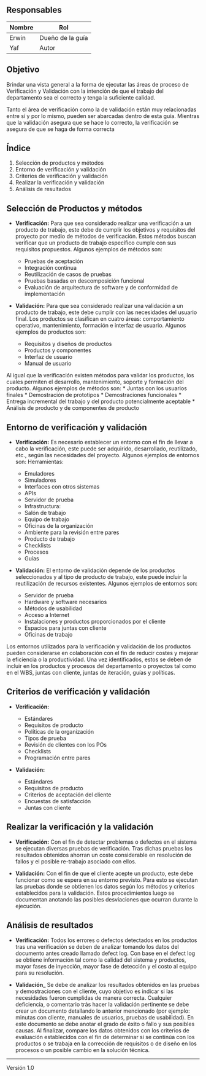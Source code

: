 
## Responsables

| Nombre  | Rol   |
|---------|-------|
| Erwin| Dueño de la guía |
| Yaf | Autor |

## Objetivo
Brindar una vista general a la forma de ejecutar las áreas de proceso de Verificación y Validación con la intención de que el trabajo del departamento sea el correcto y tenga la suficiente calidad. 

Tanto el área de verificación como la de validación están muy relacionadas entre sí y por lo mismo, pueden ser abarcadas dentro de esta guía. Mientras que la validación asegura que se hace lo correcto, la verificación se asegura de que se haga de forma correcta

## Índice
1. Selección de productos y métodos
2. Entorno de verificación y validación
3. Criterios de verificación y validación
4. Realizar la verificación y validación
5. Análisis de resultados

## Selección de Productos y métodos
* **Verificación:**
Para que sea considerado realizar una verificación a un producto de trabajo, este debe de cumplir los objetivos y requisitos del proyecto por medio de métodos de verificación. Estos métodos buscan verificar que un producto de trabajo específico cumple con sus requisitos propuestos. 
Algunos ejemplos de métodos son:
    * Pruebas de aceptación
    * Integración continua
    * Reutilización de casos de pruebas
    * Pruebas basadas en descomposición funcional
    * Evaluación de arquitectura de software y de conformidad de implementación
    
* **Validación:**
Para que sea considerado realizar una validación a un producto de trabajo, este debe cumplir con las necesidades del usuario final. Los productos se clasifican en cuatro áreas:  comportamiento operativo, mantenimiento, formación e interfaz de usuario.
Algunos ejemplos de productos son:
    * Requisitos y diseños de productos
    * Productos y componentes
    * Interfaz de usuario
    * Manual de usuario
    
Al igual que la verificación existen métodos para validar los productos, los cuales permiten el desarrollo, mantenimiento, soporte y formación del producto.
Algunos ejemplos de métodos son:
    * Juntas con los usuarios finales
    * Demostración de prototipos
    * Demostraciones funcionales
    * Entrega incremental del trabajo y del producto potencialmente aceptable
    * Análisis de producto y de componentes de producto

## Entorno de verificación y validación
* **Verificación:**
Es necesario establecer un entorno con el fin de llevar a cabo la verificación, este puede ser adquirido, desarrollado, reutilizado, etc., según las necesidades del proyecto.
Algunos ejemplos de entornos son:
Herramientas:
    * Emuladores
    * Simuladores
    * Interfaces con otros sistemas
    * APIs
    * Servidor de prueba
    * Infrastructura:
    * Salón de trabajo
    * Equipo de trabajo
    * Oficinas de la organización
    * Ambiente para la revisión entre pares 
    * Producto de trabajo
    * Checklists
    * Procesos
    * Guías

* **Validación:**
El entorno de validación depende de los productos seleccionados y al tipo de producto de trabajo, este puede incluir la reutilización de recursos existentes. 
Algunos ejemplos de entornos son:
    * Servidor de prueba
    * Hardware y software necesarios
    * Métodos de usabilidad
    * Acceso a Internet
    * Instalaciones y productos proporcionados por el cliente
    * Espacios para juntas con cliente
    * Oficinas de trabajo

Los entornos utilizados para la verificación y validación de los productos pueden considerarse en colaboración con el fin de reducir costes y mejorar la eficiencia o la productividad. Una vez identificados, estos se deben de incluir en los productos y procesos del departamento o proyectos tal como en el WBS, juntas con cliente, juntas de iteración, guías y políticas.

## Criterios de verificación y validación
* **Verificación:**
    * Estándares
    * Requisitos de producto
    * Políticas de la organización
    * Tipos de prueba
    * Revisión de clientes con los POs
    * Checklists
    * Programación entre pares

* **Validación:**
    * Estándares
    * Requisitos de producto
    * Criterios de aceptación del cliente
    * Encuestas de satisfacción
    * Juntas con cliente

## Realizar la verificación y la validación
* **Verificación:**
Con el fin de detectar problemas o defectos en el sistema se ejecutan diversas pruebas de verificación. Tras dichas pruebas los resultados obtenidos ahorran un coste considerable en resolución de fallos y el posible re-trabajo asociado con ellos.

* **Validación:**
Con el fin de que el cliente acepte un producto, este debe funcionar como se espera en su entorno previsto. Para esto se ejecutan las pruebas donde se obtienen los datos según los métodos y criterios establecidos para la validación. Estos procedimientos luego se documentan anotando las posibles desviaciones que ocurran durante la ejecución.

## Análisis de resultados
* **Verificación:**
Todos los errores o defectos detectados en los productos tras una verificación se deben de analizar tomando los datos del documento antes creado llamado defect log. Con base en el defect log se obtiene información tal como la calidad del sistema y productos, mayor fases de inyección, mayor fase de detección y el costo al equipo para su resolución. 

* **Validación_**
Se debe de analizar los resultados obtenidos en las pruebas y demostraciones con el cliente, cuyo objetivo es indicar si las necesidades fueron cumplidas de manera correcta. Cualquier deficiencia, o comentario trás hacer la validación pertinente se debe crear un documento detallando lo anterior mencionado (por ejemplo: minutas con cliente, manuales de usuarios, pruebas de usabilidad). 
En este documento se debe anotar el grado de éxito o fallo y sus posibles causas. Al finalizar, compare los datos obtenidos con los criterios de evaluación establecidos con el fin de determinar si se continúa con los productos o se trabaja en la corrección de requisitos o de diseño en los procesos o un posible cambio en la solución técnica.

***
Versión 1.0
